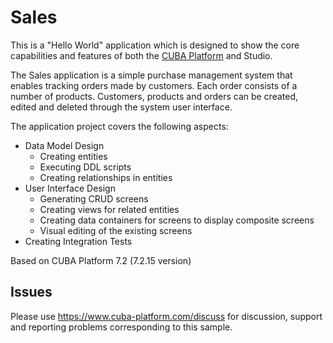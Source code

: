 # Sales

This is a "Hello World" application which is designed to show the core capabilities and features of both the [CUBA Platform](https://www.cuba-platform.com) and Studio.

The Sales application is a simple purchase management system that enables tracking orders made by customers. Each order consists of a number of products. Customers, products and orders can be created, edited and deleted through the system user interface.

The application project covers the following aspects:

- Data Model Design
    - Creating entities
    - Executing DDL scripts
    - Creating relationships in entities
- User Interface Design
    - Generating CRUD screens
    - Creating views for related entities
    - Creating data containers for screens to display composite screens
    - Visual editing of the existing screens
- Creating Integration Tests

Based on CUBA Platform 7.2 (7.2.15 version)

## Issues
Please use https://www.cuba-platform.com/discuss for discussion, support and reporting problems corresponding to this sample.
